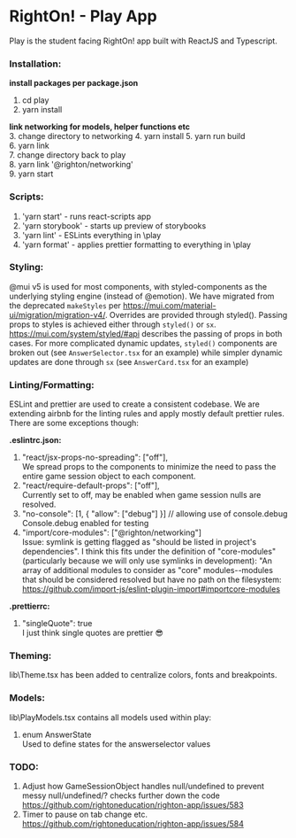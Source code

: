 # RightOn! - Play App

Play is the student facing RightOn! app built with ReactJS and Typescript.

### Installation:

<strong> install packages per package.json </strong>

1. cd play
2. yarn install

<strong> link networking for models, helper functions etc </strong>  
3. change directory to networking
4. yarn install
5. yarn run build  
6. yarn link  
7. change directory back to play  
8. yarn link '@righton/networking'  
9. yarn start

### Scripts:

1. 'yarn start' - runs react-scripts app
2. 'yarn storybook' - starts up preview of storybooks
3. 'yarn lint' - ESLints everything in \play
4. 'yarn format' - applies prettier formatting to everything in \play

### Styling:

@mui v5 is used for most components, with styled-components as the underlying styling engine (instead of @emotion). We have migrated from the deprecated `makeStyles` per https://mui.com/material-ui/migration/migration-v4/. Overrides are provided through styled(). Passing props to styles is achieved either through `styled()` or `sx`. https://mui.com/system/styled/#api describes the passing of props in both cases. For more complicated dynamic updates, `styled()` components are broken out (see `AnswerSelector.tsx` for an example) while simpler dynamic updates are done through `sx` (see `AnswerCard.tsx` for an example)

### Linting/Formatting:

ESLint and prettier are used to create a consistent codebase. We are extending airbnb for the linting rules and apply mostly default prettier rules.
There are some exceptions though:

<strong> .eslintrc.json: </strong>

1.  "react/jsx-props-no-spreading": ["off"],  
    We spread props to the components to minimize the need to pass the entire game session object to each component.
2.  "react/require-default-props": ["off"],  
    Currently set to off, may be enabled when game session nulls are resolved.
3.  "no-console": [1, { "allow": ["debug"] }] // allowing use of console.debug  
    Console.debug enabled for testing
4.  "import/core-modules": ["@righton/networking"]  
     Issue: symlink is getting flagged as "should be listed in project's dependencies". I think this fits under the definition of "core-modules"
    (particularly because we will only use symlinks in development):
    "An array of additional modules to consider as "core" modules--modules that should be considered resolved
    but have no path on the filesystem: https://github.com/import-js/eslint-plugin-import#importcore-modules

<strong> .prettierrc: </strong>

1.  "singleQuote": true  
    I just think single quotes are prettier :sunglasses:

### Theming:

lib\Theme.tsx has been added to centralize colors, fonts and breakpoints.

### Models:

lib\PlayModels.tsx contains all models used within play:

1. enum AnswerState  
   Used to define states for the answerselector values

### TODO:

1. Adjust how GameSessionObject handles null/undefined to prevent messy null/undefined/? checks further down the code
   https://github.com/rightoneducation/righton-app/issues/583
2. Timer to pause on tab change etc.
   https://github.com/rightoneducation/righton-app/issues/584

